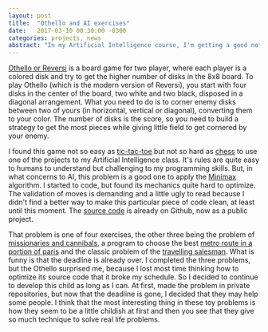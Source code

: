 ```yaml
---
layout: post
title:  "Othello and AI exercises"
date:   2017-03-10 00:30:00 -0300
categories: projects, news
abstract: "In my Artificial Intelligence course, I'm getting a good notion on how to model the world to solve some hard problems, and decided to pratice it. From the four exercises, the Othello was the one that I find most challenging at this time of the course. So I decided to make it public for everyone who desires to take a look."
---
```

[Othello or Reversi](https://en.wikipedia.org/wiki/Reversi) is a board game for two player, where each player is a colored disk and try to get the higher number of disks in the 8x8 board. To play Othello (which is the modern version of Reversi), you start with four disks in the center of the board, two white and two black, disposed in a diagonal arrangement. What you need to do is to corner enemy disks between two of yours (in horizontal, vertical or diagonal), converting them to your color. The number of disks is the score, so you need to build a strategy to get the most pieces while giving little field to get cornered by your enemy.

I found this game not so easy as [tic-tac-toe](https://en.wikipedia.org/wiki/Tic-tac-toe) but not so hard as [chess](https://en.wikipedia.org/wiki/Chess) to use one of the projects to my Artificial Intelligence class. It's rules are quite easy to humans to understand but challenging to my programming skills. But, in what concerns to AI, this problem is a good one to apply the [Minimax](https://en.wikipedia.org/wiki/Minimax) algorithm. I started to code, but found its mechanics quite hard to optimize. The validation of moves is demanding and a little ugly to read because I didn't find a better way to make this particular piece of code clean, at least until this moment. The [source code](https://github.com/glauberrleite/othello) is already on Github, now as a public project.

That problem is one of four exercises, the other three being the problem of [missionaries and cannibals](https://github.com/glauberrleite/missionaries-and-cannibals), a program to choose the best [metro route in a portion of paris](https://github.com/glauberrleite/paris-subway) and the classic problem of the [travelling salesman](https://github.com/glauberrleite/travelling-salesman). What is funny is that the deadline is already over. I completed the three problems, but the Othello surprised me, because I lost most time thinking how to optimize its source code that it broke my schedule. So I decided to continue to develop this child as long as I can. At first, made the problem in private repositories, but now that the deadline is gone, I decided that they may help some people. I think that the most interesting thing in these toy problems is how they seem to be a little childish at first and then you see that they give so much technique to solve real life problems.
